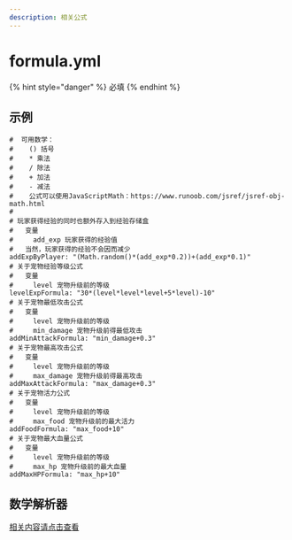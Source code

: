 ```yaml
---
description: 相关公式
---
```


# formula.yml

{% hint style="danger" %}
必填
{% endhint %}

## 示例

```text
#  可用数学：
#    () 括号
#    * 乘法
#    / 除法
#    + 加法
#    - 减法
#    公式可以使用JavaScriptMath：https://www.runoob.com/jsref/jsref-obj-math.html
#
# 玩家获得经验的同时也额外存入到经验存储盒
#   变量
#     add_exp 玩家获得的经验值
#   当然，玩家获得的经验不会因而减少
addExpByPlayer: "(Math.random()*(add_exp*0.2))+(add_exp*0.1)"
# 关于宠物经验等级公式
#   变量
#     level 宠物升级前的等级
levelExpFormula: "30*(level*level*level+5*level)-10"
# 关于宠物最低攻击公式
#   变量
#     level 宠物升级前的等级
#     min_damage 宠物升级前得最低攻击
addMinAttackFormula: "min_damage+0.3"
# 关于宠物最高攻击公式
#   变量
#     level 宠物升级前的等级
#     max_damage 宠物升级前得最高攻击
addMaxAttackFormula: "max_damage+0.3"
# 关于宠物活力公式
#   变量
#     level 宠物升级前的等级
#     max_food 宠物升级前的最大活力
addFoodFormula: "max_food+10"
# 关于宠物最大血量公式
#   变量
#     level 宠物升级前的等级
#     max_hp 宠物升级前的最大血量
addMaxHPFormula: "max_hp+10"
```

## 数学解析器

[相关内容请点击查看](../../../../extra-tutorial/jsmath.md)

